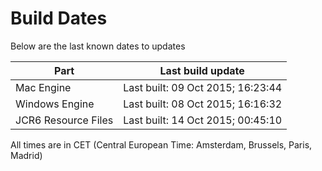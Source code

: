 # Build Dates

Below are the last known dates to updates

Part | Last build update
-----|-----
Mac Engine | Last built: 09 Oct 2015; 16:23:44
Windows Engine | Last built: 08 Oct 2015; 16:16:32
JCR6 Resource Files | Last built: 14 Oct 2015; 00:45:10
All times are in CET (Central European Time: Amsterdam, Brussels, Paris, Madrid)



